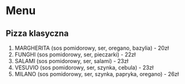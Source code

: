 # Menu

## Pizza klasyczna 

1. MARGHERITA (sos pomidorowy, ser, oregano, bazylia) - 20zł
2. FUNGHI (sos pomidorowy, ser, pieczarki) - 22zł
3. SALAMI (sos pomidorowy, ser, salami) - 23zł
4. VESUVIO (sos pomidorowy, ser, szynka, cebula) - 23zł
5. MILANO (sos pomidorowy, ser, szynka, papryka, oregano) - 26zł

